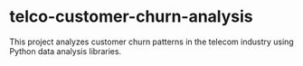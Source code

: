 # telco-customer-churn-analysis
This project analyzes customer churn patterns in the telecom industry using Python data analysis libraries.
